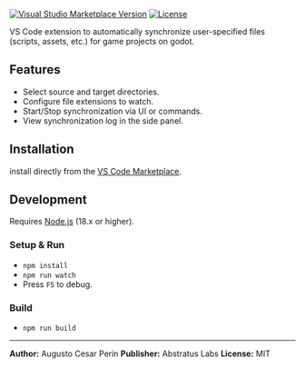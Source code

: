 [![Visual Studio Marketplace Version](https://img.shields.io/visual-studio-marketplace/v/AbstratusLabs.godot-sync?style=flat-square)](https://marketplace.visualstudio.com/items?itemName=AbstratusLabs.godot-sync)
[![License](https://img.shields.io/badge/License-MIT-yellow?style=flat-square)](LICENSE.txt)

VS Code extension to automatically synchronize user-specified files (scripts, assets, etc.) for game projects on godot.

## Features

*   Select source and target directories.
*   Configure file extensions to watch.
*   Start/Stop synchronization via UI or commands.
*   View synchronization log in the side panel.
## Installation

install directly from the [VS Code Marketplace](https://marketplace.visualstudio.com/items?itemName=AbstratusLabs.godot-sync).

## Development

Requires [Node.js](https://nodejs.org/) (18.x or higher).

### Setup & Run
*   `npm install`
*   `npm run watch`
*   Press `F5` to debug.

### Build
*   `npm run build`

---
**Author:** Augusto Cesar Perin
**Publisher:** Abstratus Labs
**License:** MIT 

